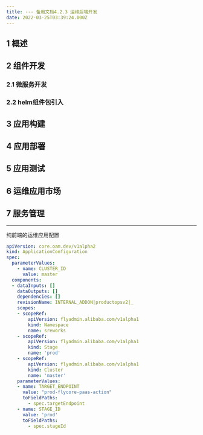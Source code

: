 ```yaml
---
title: --- 备用文档4.2.3 运维后端开发
date: 2022-03-25T03:39:24.000Z
---
```


<a name="Kwm77"></a>

## 1 概述
<a name="eOwsz"></a>

## 2 组件开发
<a name="dNMZI"></a>

### 2.1 微服务开发
<a name="xITzT"></a>

### 2.2 helm组件包引入
<a name="tTrck"></a>

## 3 应用构建
<a name="Pciwl"></a>

## 4 应用部署
<a name="gWI8G"></a>

## 5 应用测试
<a name="AXnPL"></a>

## 6 运维应用市场
<a name="TxRmw"></a>

## 7 服务管理


---


纯前端的运维应用配置
```yaml
apiVersion: core.oam.dev/v1alpha2
kind: ApplicationConfiguration
spec:
  parameterValues:
    - name: CLUSTER_ID
      value: master
  components: 
  - dataInputs: []
    dataOutputs: []
    dependencies: []
    revisionName: INTERNAL_ADDON|productopsv2|_
    scopes:
    - scopeRef:
        apiVersion: flyadmin.alibaba.com/v1alpha1
        kind: Namespace
        name: sreworks
    - scopeRef:
        apiVersion: flyadmin.alibaba.com/v1alpha1
        kind: Stage
        name: 'prod'
    - scopeRef:
        apiVersion: flyadmin.alibaba.com/v1alpha1
        kind: Cluster
        name: 'master'
    parameterValues:
    - name: TARGET_ENDPOINT
      value: "prod-flycore-paas-action"
      toFieldPaths:
        - spec.targetEndpoint
    - name: STAGE_ID
      value: 'prod'
      toFieldPaths:
        - spec.stageId

```
